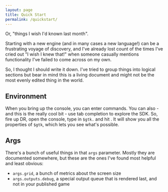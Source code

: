 ```yaml
---
layout: page
title: Quick Start
permalink: /quickstart/
---
```


Or, "things I wish I'd known last month".

Starting with a new engine (and in many cases a new language!) can be a frustrating
voyage of discovery, and I've already lost count of the times I've cried out "I wish
I knew that!" when someone casually mentions functionality I've failed to come across
on my own.

So, I thought I should write it down. I've tried to group things into logical 
sections but bear in mind this is a living document and might not be the most
evenly edited thing in the world.


Environment
-----------

When you bring up the console, you can enter commands. You can also - and this is
the really cool bit - use tab completion to explore the SDK. So, fire up DR, open
the console, type in `$gtk.` and hit <TAB>. It will show you all the properties of `$gtk`, 
which lets you see what's possible.


Args
----

There's a bunch of useful things in that `args` parameter. Mostly they are documented
somewhere, but these are the ones I've found most helpful and least obvious:

* `args.grid`, a bunch of metrics about the screen size
* `args.outputs.debug`, a special output queue that is rendered last, and not in your
published game
